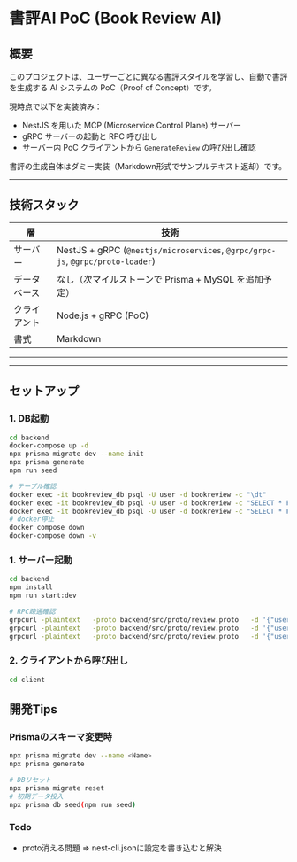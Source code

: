 # 書評AI PoC (Book Review AI)

## 概要
このプロジェクトは、ユーザーごとに異なる書評スタイルを学習し、自動で書評を生成する AI システムの PoC（Proof of Concept）です。

現時点で以下を実装済み：
- NestJS を用いた MCP (Microservice Control Plane) サーバー
- gRPC サーバーの起動と RPC 呼び出し
- サーバー内 PoC クライアントから `GenerateReview` の呼び出し確認

書評の生成自体はダミー実装（Markdown形式でサンプルテキスト返却）です。

---

## 技術スタック

| 層 | 技術 |
|----|------|
| サーバー | NestJS + gRPC (`@nestjs/microservices`, `@grpc/grpc-js`, `@grpc/proto-loader`) |
| データベース | なし（次マイルストーンで Prisma + MySQL を追加予定） |
| クライアント | Node.js + gRPC (PoC) |
| 書式 | Markdown |

---


---

## セットアップ

### 1. DB起動
```bash
cd backend
docker-compose up -d
npx prisma migrate dev --name init
npx prisma generate
npm run seed

# テーブル確認
docker exec -it bookreview_db psql -U user -d bookreview -c "\dt"
docker exec -it bookreview_db psql -U user -d bookreview -c "SELECT * FROM \"Prompt\";"
docker exec -it bookreview_db psql -U user -d bookreview -c "SELECT * FROM \"Review\";"
# docker停止
docker compose down
docker-compose down -v
```

### 1. サーバー起動
```bash
cd backend
npm install
npm run start:dev

# RPC疎通確認
grpcurl -plaintext   -proto backend/src/proto/review.proto   -d '{"userId":1}'   localhost:5000 review.ReviewService/GetPrompt
grpcurl -plaintext   -proto backend/src/proto/review.proto   -d '{"userId":1, "content":"口語的で短文多め。語尾がa"}'   localhost:5000 review.ReviewService/UpdatePrompt
grpcurl -plaintext   -proto backend/src/proto/review.proto   -d '{"userId":1}'   localhost:5000 review.ReviewService/GetReviews

```

### 2. クライアントから呼び出し
```bash 
cd client
```

## 開発Tips
### Prismaのスキーマ変更時
```bash
npx prisma migrate dev --name <Name>
npx prisma generate

# DBリセット
npx prisma migrate reset
# 初期データ投入
npx prisma db seed(npm run seed)
```


### Todo
- proto消える問題 => nest-cli.jsonに設定を書き込むと解決
